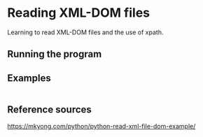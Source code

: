 # Reading XML-DOM files

Learning to read XML-DOM files and the use of xpath.

## Running the program


## Examples

```

```

## Reference sources

https://mkyong.com/python/python-read-xml-file-dom-example/

